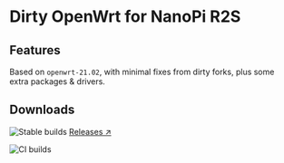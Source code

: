 # Dirty OpenWrt for NanoPi R2S

## Features

Based on `openwrt-21.02`, with minimal fixes from dirty forks, plus some extra packages & drivers.

## Downloads

![Stable builds](https://img.shields.io/github/release-date/mochaaP/openwrt-dirty?label=release&logo=github&logoColor=white&style=for-the-badge) [Releases ↗](https://github.com/mochaaP/openwrt-dirty/releases)

![CI builds](https://img.shields.io/github/workflow/status/mochaaP/openwrt-dirty/Build?label=CI&logo=githubactions&style=for-the-badge&logoColor=white)

<!-- MARKDOWN-AUTO-DOCS:START (WORKFLOW_ARTIFACT_TABLE) -->
<!-- MARKDOWN-AUTO-DOCS:END -->
